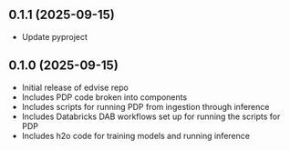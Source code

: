 ## 0.1.1 (2025-09-15)

- Update pyproject

## 0.1.0 (2025-09-15)

- Initial release of edvise repo 
- Includes PDP code broken into components
- Includes scripts for running PDP from ingestion through inference
- Includes Databricks DAB workflows set up for running the scripts for PDP
- Includes h2o code for training models and running inference 
